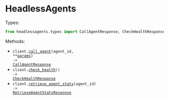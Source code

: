 # HeadlessAgents

Types:

```python
from headlessagents.types import CallAgentResponse, CheckHealthResponse, RetrieveAgentStatsResponse
```

Methods:

- <code title="post /call/{agent_id}">client.<a href="./src/headlessagents/_client.py">call_agent</a>(agent_id, \*\*<a href="src/headlessagents/types/client_call_agent_params.py">params</a>) -> <a href="./src/headlessagents/types/call_agent_response.py">CallAgentResponse</a></code>
- <code title="get /health">client.<a href="./src/headlessagents/_client.py">check_health</a>() -> <a href="./src/headlessagents/types/check_health_response.py">CheckHealthResponse</a></code>
- <code title="get /agent/{agent_id}/stats">client.<a href="./src/headlessagents/_client.py">retrieve_agent_stats</a>(agent_id) -> <a href="./src/headlessagents/types/retrieve_agent_stats_response.py">RetrieveAgentStatsResponse</a></code>
